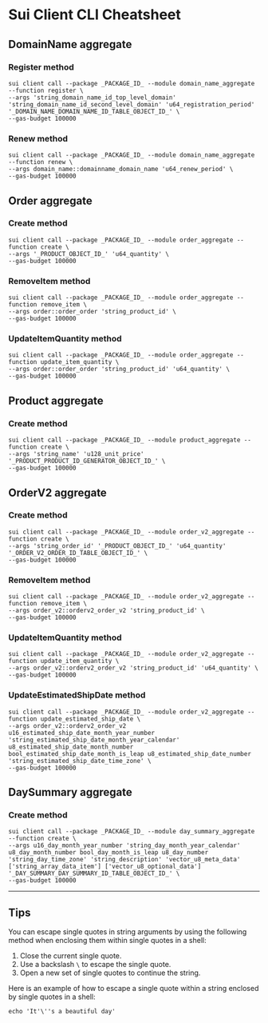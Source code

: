 # Sui Client CLI Cheatsheet

## DomainName aggregate

### Register method

```shell
sui client call --package _PACKAGE_ID_ --module domain_name_aggregate --function register \
--args 'string_domain_name_id_top_level_domain' 'string_domain_name_id_second_level_domain' 'u64_registration_period' '_DOMAIN_NAME_DOMAIN_NAME_ID_TABLE_OBJECT_ID_' \
--gas-budget 100000
```

### Renew method

```shell
sui client call --package _PACKAGE_ID_ --module domain_name_aggregate --function renew \
--args domain_name::domainname_domain_name 'u64_renew_period' \
--gas-budget 100000
```

## Order aggregate

### Create method

```shell
sui client call --package _PACKAGE_ID_ --module order_aggregate --function create \
--args '_PRODUCT_OBJECT_ID_' 'u64_quantity' \
--gas-budget 100000
```

### RemoveItem method

```shell
sui client call --package _PACKAGE_ID_ --module order_aggregate --function remove_item \
--args order::order_order 'string_product_id' \
--gas-budget 100000
```

### UpdateItemQuantity method

```shell
sui client call --package _PACKAGE_ID_ --module order_aggregate --function update_item_quantity \
--args order::order_order 'string_product_id' 'u64_quantity' \
--gas-budget 100000
```

## Product aggregate

### Create method

```shell
sui client call --package _PACKAGE_ID_ --module product_aggregate --function create \
--args 'string_name' 'u128_unit_price' '_PRODUCT_PRODUCT_ID_GENERATOR_OBJECT_ID_' \
--gas-budget 100000
```

## OrderV2 aggregate

### Create method

```shell
sui client call --package _PACKAGE_ID_ --module order_v2_aggregate --function create \
--args 'string_order_id' '_PRODUCT_OBJECT_ID_' 'u64_quantity' '_ORDER_V2_ORDER_ID_TABLE_OBJECT_ID_' \
--gas-budget 100000
```

### RemoveItem method

```shell
sui client call --package _PACKAGE_ID_ --module order_v2_aggregate --function remove_item \
--args order_v2::orderv2_order_v2 'string_product_id' \
--gas-budget 100000
```

### UpdateItemQuantity method

```shell
sui client call --package _PACKAGE_ID_ --module order_v2_aggregate --function update_item_quantity \
--args order_v2::orderv2_order_v2 'string_product_id' 'u64_quantity' \
--gas-budget 100000
```

### UpdateEstimatedShipDate method

```shell
sui client call --package _PACKAGE_ID_ --module order_v2_aggregate --function update_estimated_ship_date \
--args order_v2::orderv2_order_v2 u16_estimated_ship_date_month_year_number 'string_estimated_ship_date_month_year_calendar' u8_estimated_ship_date_month_number bool_estimated_ship_date_month_is_leap u8_estimated_ship_date_number 'string_estimated_ship_date_time_zone' \
--gas-budget 100000
```

## DaySummary aggregate

### Create method

```shell
sui client call --package _PACKAGE_ID_ --module day_summary_aggregate --function create \
--args u16_day_month_year_number 'string_day_month_year_calendar' u8_day_month_number bool_day_month_is_leap u8_day_number 'string_day_time_zone' 'string_description' 'vector_u8_meta_data' ['string_array_data_item'] ['vector_u8_optional_data'] '_DAY_SUMMARY_DAY_SUMMARY_ID_TABLE_OBJECT_ID_' \
--gas-budget 100000
```


---

## Tips

You can escape single quotes in string arguments by using the following method when enclosing them within single quotes in a shell:

1. Close the current single quote.
2. Use a backslash `\` to escape the single quote.
3. Open a new set of single quotes to continue the string.

Here is an example of how to escape a single quote within a string enclosed by single quotes in a shell:

```shell
echo 'It'\''s a beautiful day'
```


